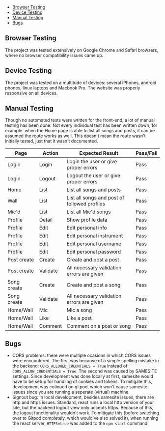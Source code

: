 <!-- TOC -->

- [Browser Testing](#browser-testing)
- [Device Testing](#device-testing)
- [Manual Testing](#manual-testing)
- [Bugs](#bugs)

<!-- /TOC -->

## Browser Testing

The project was tested extensively on Google Chrome and Safari browsers, where no browser compatibility issues came up.

## Device Testing

The project was tested on a multitude of devices: several iPhones, android phones, linux laptops and Macbook Pro. The website was properly responsive on all devices.

## Manual Testing

Though no automated tests were written for the front-end, a lot of manual testing has been done. Not every individual test has been written down, for example: when the Home page is able to list all songs and posts, it can be assumed the route works as well. This doesn't mean the route wasn't initially tested, just that it wasn't documented.

| Page        | Action   | Expected Result                              | Pass/Fail |
| ----------- | -------- | -------------------------------------------- | --------- |
| Login       | Login    | Login the user or give proper errors         | Pass      |
| Login       | Logout   | Logout the user or give proper errors        | Pass      |
| Home        | List     | List all songs and posts                     | Pass      |
| Wall        | List     | List all songs and post of followed profiles | Pass      |
| Mic'd       | List     | List all Mic'd songs                         | Pass      |
| Profile     | Detail   | Show profile data                            | Pass      |
| Profile     | Edit     | Edit personal info                           | Pass      |
| Profile     | Edit     | Edit personal instrument                     | Pass      |
| Profile     | Edit     | Edit personal username                       | Pass      |
| Profile     | Edit     | Edit personal password                       | Pass      |
| Post create | Create   | Create and post a post                       | Pass      |
| Post create | Validate | All necessary validation errors are given    | Pass      |
| Song create | Create   | Create and post a song                       | Pass      |
| Song create | Validate | All necessary validation errors are given    | Pass      |
| Home/Wall   | Mic      | Mic a song                                   | Pass      |
| Home/Wall   | Like     | Like a post                                  | Pass      |
| Home/Wall   | Comment  | Comment on a post or song                    | Pass      |

## Bugs

- CORS problems: there were multiple ocasions in which CORS issues were encountered. The first was because of a simple spelling mistake in the backend: `CORS_ALLOWED_CREDNTIALS = True` instead of `CORS_ALLOW_CREDENTIALS = True`. The second was caused by SAMESITE settings. Since development was done locally at first, samesite would have to be setup for handling of cookies and tokens. To mitigate this, development was cotinued on gitpod, which won't cause samesite issues since you are running a seperate (virtual) machine.
- Signout bug: In local development, besides samesite issues, there are http and https issues. Standard, react runs a local http version of your site, but the backend logout view only accepts https. Because of this, the logout functionality wouldn't work. To mitigate this (before switching over to Gitpod completely, which would've also solved it), when running the react server, `HTTPS=true` was added to the `npm start` command.
